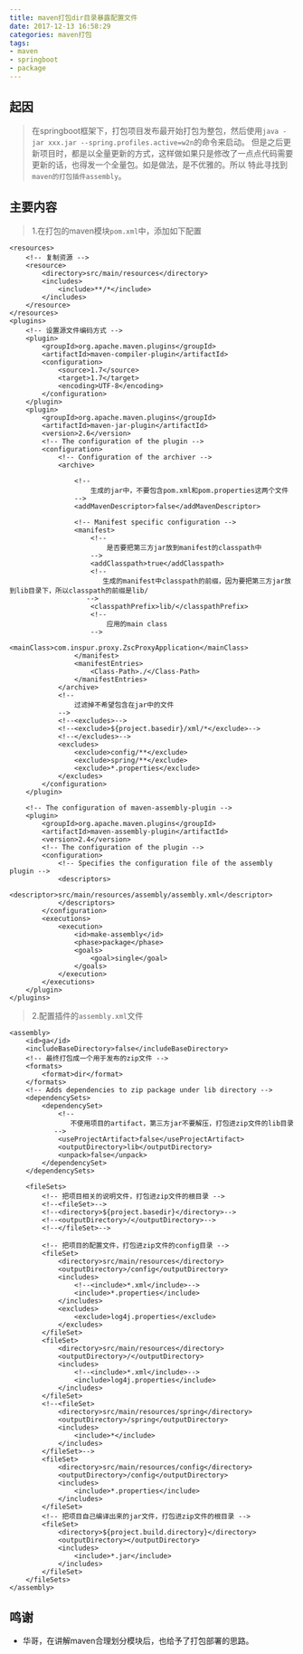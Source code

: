```yaml
---
title: maven打包dir目录暴露配置文件
date: 2017-12-13 16:58:29
categories: maven打包
tags:
- maven
- springboot
- package
---
```


## 起因
> 在springboot框架下，打包项目发布最开始打包为整包，然后使用`java -jar xxx.jar --spring.profiles.active=w2n`的命令来启动。
但是之后更新项目时，都是以全量更新的方式，这样做如果只是修改了一点点代码需要更新的话，也得发一个全量包。如是做法，是不优雅的。所以
特此寻找到`maven的打包插件assembly`。

## 主要内容
> 1.在打包的maven模块`pom.xml`中，添加如下配置

	<resources>
        <!-- 复制资源 -->
        <resource>
            <directory>src/main/resources</directory>
            <includes>
                <include>**/*</include>
            </includes>
        </resource>
    </resources>
    <plugins>
        <!-- 设置源文件编码方式 -->
        <plugin>
            <groupId>org.apache.maven.plugins</groupId>
            <artifactId>maven-compiler-plugin</artifactId>
            <configuration>
                <source>1.7</source>
                <target>1.7</target>
                <encoding>UTF-8</encoding>
            </configuration>
        </plugin>
        <plugin>
            <groupId>org.apache.maven.plugins</groupId>
            <artifactId>maven-jar-plugin</artifactId>
            <version>2.6</version>
            <!-- The configuration of the plugin -->
            <configuration>
                <!-- Configuration of the archiver -->
                <archive>

                    <!--
                        生成的jar中，不要包含pom.xml和pom.properties这两个文件
                    -->
                    <addMavenDescriptor>false</addMavenDescriptor>

                    <!-- Manifest specific configuration -->
                    <manifest>
                        <!--
                            是否要把第三方jar放到manifest的classpath中
                        -->
                        <addClasspath>true</addClasspath>
                        <!--
                           生成的manifest中classpath的前缀，因为要把第三方jar放到lib目录下，所以classpath的前缀是lib/
                       -->
                        <classpathPrefix>lib/</classpathPrefix>
                        <!--
                            应用的main class
                        -->
                        <mainClass>com.inspur.proxy.ZscProxyApplication</mainClass>
                    </manifest>
                    <manifestEntries>
                        <Class-Path>./</Class-Path>
                    </manifestEntries>
                </archive>
                <!--
                    过滤掉不希望包含在jar中的文件
                -->
                <!--<excludes>-->
                <!--<exclude>${project.basedir}/xml/*</exclude>-->
                <!--</excludes>-->
                <excludes>
                    <exclude>config/**</exclude>
                    <exclude>spring/**</exclude>
                    <exclude>*.properties</exclude>
                </excludes>
            </configuration>
        </plugin>

        <!-- The configuration of maven-assembly-plugin -->
        <plugin>
            <groupId>org.apache.maven.plugins</groupId>
            <artifactId>maven-assembly-plugin</artifactId>
            <version>2.4</version>
            <!-- The configuration of the plugin -->
            <configuration>
                <!-- Specifies the configuration file of the assembly plugin -->
                <descriptors>
                    <descriptor>src/main/resources/assembly/assembly.xml</descriptor>
                </descriptors>
            </configuration>
            <executions>
                <execution>
                    <id>make-assembly</id>
                    <phase>package</phase>
                    <goals>
                        <goal>single</goal>
                    </goals>
                </execution>
            </executions>
        </plugin>
    </plugins>

> 2.配置插件的`assembly.xml`文件


	<assembly>
	    <id>ga</id>
	    <includeBaseDirectory>false</includeBaseDirectory>
	    <!-- 最终打包成一个用于发布的zip文件 -->
	    <formats>
	        <format>dir</format>
	    </formats>
	    <!-- Adds dependencies to zip package under lib directory -->
	    <dependencySets>
	        <dependencySet>
	            <!--
	               不使用项目的artifact，第三方jar不要解压，打包进zip文件的lib目录
	           -->
	            <useProjectArtifact>false</useProjectArtifact>
	            <outputDirectory>lib</outputDirectory>
	            <unpack>false</unpack>
	        </dependencySet>
	    </dependencySets>

	    <fileSets>
	        <!-- 把项目相关的说明文件，打包进zip文件的根目录 -->
	        <!--<fileSet>-->
	        <!--<directory>${project.basedir}</directory>-->
	        <!--<outputDirectory>/</outputDirectory>-->
	        <!--</fileSet>-->

	        <!-- 把项目的配置文件，打包进zip文件的config目录 -->
	        <fileSet>
	            <directory>src/main/resources</directory>
	            <outputDirectory>/config</outputDirectory>
	            <includes>
	                <!--<include>*.xml</include>-->
	                <include>*.properties</include>
	            </includes>
	            <excludes>
	                <exclude>log4j.properties</exclude>
	            </excludes>
	        </fileSet>
	        <fileSet>
	            <directory>src/main/resources</directory>
	            <outputDirectory>/</outputDirectory>
	            <includes>
	                <!--<include>*.xml</include>-->
	                <include>log4j.properties</include>
	            </includes>
	        </fileSet>
	        <!--<fileSet>
	            <directory>src/main/resources/spring</directory>
	            <outputDirectory>/spring</outputDirectory>
	            <includes>
	                <include>*</include>
	            </includes>
	        </fileSet>-->
	        <fileSet>
	            <directory>src/main/resources/config</directory>
	            <outputDirectory>/config</outputDirectory>
	            <includes>
	                <include>*.properties</include>
	            </includes>
	        </fileSet>
	        <!-- 把项目自己编译出来的jar文件，打包进zip文件的根目录 -->
	        <fileSet>
	            <directory>${project.build.directory}</directory>
	            <outputDirectory></outputDirectory>
	            <includes>
	                <include>*.jar</include>
	            </includes>
	        </fileSet>
	    </fileSets>
	</assembly>

## 鸣谢
* 华哥，在讲解maven合理划分模块后，也给予了打包部署的思路。


